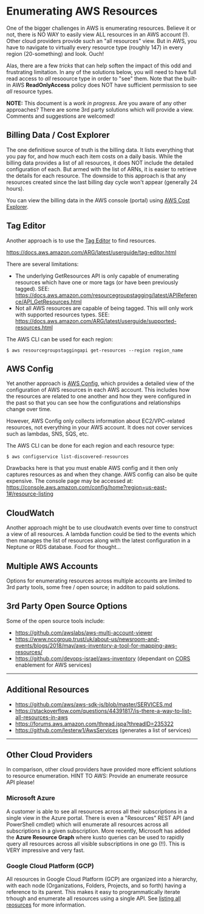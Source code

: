 # Enumerating AWS Resources
One of the bigger challenges in AWS is enumerating resources.
Believe it or not, there is NO WAY to easily view ALL resources in an AWS account (!).
Other cloud providers provide such an "all resources" view. But in AWS, you have to navigate to
virtually every resource type (roughly 147) in every region (20-something) and look. Ouch!

Alas, there are a few *tricks* that can help soften the impact of this odd 
and frustrating limitation.
In any of the solutions below, you will need to have full read access
to *all* resoource type in order to "see" them.
Note that the built-in AWS **ReadOnlyAccess** policy does NOT have sufficient permission to see *all* resource types.

**NOTE:** This document is a *work in progress*. Are you aware of any other approaches?
There are some 3rd party solutions which will provide a view. Comments and suggestions are welcomed!

## Billing Data / Cost Explorer
The one definitiove source of truth is the billing data.
It lists everything that you pay for, and how much each item costs on a daily basis.
While the billing data provides a list of all resources, it does NOT include the detailed configuration of each.
But armed with the list of ARNs, it is easier to retrieve the details for each resource.
The downside to this approach is that any resources created since the last billing day cycle won't appear
(generally 24 hours).

You can view the billing data in the AWS console (portal) using [AWS Cost Explorer](https://aws.amazon.com/aws-cost-management/aws-cost-explorer/).

## Tag Editor
Another approach is to use the [Tag Editor](https://console.aws.amazon.com/resource-groups/tag-editor/find-resources)
to find resources.

https://docs.aws.amazon.com/ARG/latest/userguide/tag-editor.html

There are several limitations:
* The underlying GetResources API is only capable of enumerating resources which have one or more tags (or have been previously tagged).
SEE: https://docs.aws.amazon.com/resourcegroupstagging/latest/APIReference/API_GetResources.html
* Not all AWS resources are capable of being tagged. This will only work with supported resources types. 
SEE: https://docs.aws.amazon.com/ARG/latest/userguide/supported-resources.html

The AWS CLI can be used for each region:
```
$ aws resourcegroupstaggingapi get-resources --region region_name
```


## AWS Config
Yet another approach is 
[AWS Config](http://docs.aws.amazon.com/config/latest/developerguide/WhatIsConfig.html),
which provides a detailed view of the configuration of AWS resources in each AWS account.
This includes how the resources are related to one another and how they were configured in the
past so that you can see how the configurations and relationships change over time.

However, AWS Config only collects information about EC2/VPC-related resources, not everything in your AWS account.
It does not cover services such as lambdas, SNS, SQS, etc.

The AWS CLI can be done for each region and each resource type:
```
$ aws configservice list-discovered-resources
```
Drawbacks here is that you must enable AWS config and it then only captures resources as and when they change.
AWS config  can also be quite expensive.
The console page may be accessed at:
https://console.aws.amazon.com/config/home?region=us-east-1#/resource-listing


## CloudWatch
Another approach might be to use cloudwatch events over time to construct a view of
all resources. A lambda function could be tied to the events which then manages the list of resources
along with the latest configuration in a Neptune or RDS database.  Food for thought...


## Multiple AWS Accounts
Options for enumerating resources across multiple accounts are limited to 3rd party tools,
some free / open source; in additon to paid solutions.


## 3rd Party Open Source Options
Some of the open source tools include:

* https://github.com/awslabs/aws-multi-account-viewer 
* https://www.nccgroup.trust/uk/about-us/newsroom-and-events/blogs/2018/may/aws-inventory-a-tool-for-mapping-aws-resources/
* https://github.com/devops-israel/aws-inventory (dependant on [CORS](https://enable-cors.org/) enablement for AWS services)


---
## Additional Resources

* https://github.com/aws/aws-sdk-js/blob/master/SERVICES.md
* https://stackoverflow.com/questions/44391817/is-there-a-way-to-list-all-resources-in-aws
* https://forums.aws.amazon.com/thread.jspa?threadID=235322
* https://github.com/lesterw1/AwsServices (generates a list of services)


---
## Other Cloud Providers
In comparison, other cloud providers have provided more efficient solutions to resource enumeration.
HINT TO AWS: Provide an enumerate reosurce API please!

### Microsoft Azure
A customer is able to see all resources across all their subscriptions in a single view in the Azure portal.
There is even a "Resources" REST API (and PowerShell cmdlet) which will enumerate all resources across all subscriptions in a given subscription.
More recently, Microsoft has added the **Azure Resource Graph** where kusto queries can be used to rapidly query all resources
across all visible subscriptions in one go (!!). This is VERY impressive and very fast.

### Google Cloud Platform (GCP)
All resources in Google Cloud Platform (GCP) are organized into a hierarchy, with each node (Organizations, Folders, Projects, and so forth) having a reference to its parent. This makes it easy to programmatically iterate trhough and enumerate all resources using 
a single API. See [listing all reosurces](https://cloud.google.com/resource-manager/docs/listing-all-resources) for more information.

